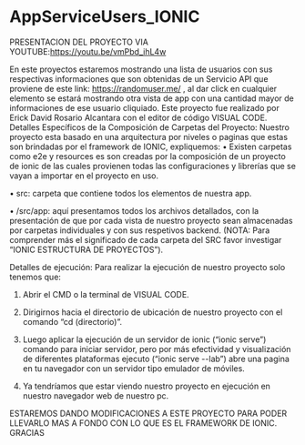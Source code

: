 # AppServiceUsers_IONIC

PRESENTACION DEL PROYECTO VIA YOUTUBE:https://youtu.be/vmPbd_ihL4w

En este proyectos estaremos mostrando una lista de usuarios con sus respectivas informaciones que son obtenidas de un Servicio API que proviene de este link:  https://randomuser.me/ , al dar click en cualquier  elemento se estará mostrando otra vista de app con una cantidad mayor de informaciones de ese usuario cliquiado. Este proyecto fue realizado por Erick David Rosario Alcantara con el editor de código VISUAL CODE.
Detalles Específicos de la Composición de Carpetas del Proyecto:
Nuestro proyecto esta basado en una arquitectura por niveles o paginas que estas son brindadas por el framework de IONIC, expliquemos:
•	Existen carpetas como e2e y resources es son creadas por la composición de un proyecto de ionic de las cuales provienen todas las configuraciones y librerías que se vayan a importar en el proyecto en uso.

•	src: carpeta que contiene todos los elementos de nuestra app.

•	/src/app: aquí presentamos todos los archivos detallados, con la presentación de que por cada vista de nuestro proyecto sean almacenadas por carpetas individuales y con sus respetivos backend. (NOTA: Para comprender más el significado de cada carpeta del SRC favor investigar “IONIC ESTRUCTURA DE PROYECTOS”).

Detalles de ejecución:
Para realizar la ejecución de nuestro proyecto solo tenemos que:
1.	Abrir el CMD o la terminal de VISUAL CODE.

2.	Dirigirnos hacia el directorio de ubicación de nuestro proyecto con el comando “cd (directorio)”.

3.	Luego aplicar la ejecución de un servidor de ionic (“ionic serve”) comando para iniciar servidor, pero por más efectividad y visualización de diferentes plataformas ejecuto (“ionic serve --lab”) abre una pagina en tu navegador con un servidor tipo emulador de móviles.


4.	Ya tendríamos que estar viendo nuestro proyecto en ejecución en nuestro navegador web de nuestro pc.

ESTAREMOS DANDO MODIFICACIONES A ESTE PROYECTO PARA PODER LLEVARLO MAS A FONDO CON LO QUE ES EL FRAMEWORK DE IONIC. GRACIAS
